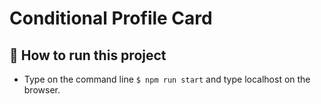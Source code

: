 # Conditional Profile Card

## 🌱  How to run this project

- Type on the command line `$ npm run start` and type localhost on the browser.
